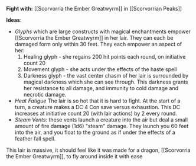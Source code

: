 **Fight with:** [[Scorvorria the Ember Greatwyrm]] in [[Scorvorrian Peaks]]

**Ideas**:
- *Glyphs* which are large constructs with magical enchantments empower [[Scorvorria the Ember Greatwyrm]] in her lair. They can each be damaged form only within 30 feet. They each empower an aspect of her:
	1. Healing glyph - she regains 200 hit points each round, on initiative count 20
	2. Movement glyph - she acts under the effects of the haste spell
	3. Darkness glyph - the vast center chasm of her lair is surrounded by magical darkness which she can see through. This darkness grants her resistance to all damage, and immunity to cold damage and necrotic damage.
- *Heat Fatigue* The lair is so hot that it is hard to fight. At the start of a turn, a creature makes a DC 4 Con save versus exhaustion. This DC increases at initiative count 20 (with lair actions) by 2 every round. 
- *Steam Vents*: these vents launch a creature into the air but deal a small amount of fire damage (1d6) "steam" damage. They launch you 60 feet into the air, and you float to the ground as if under the effects of a feather fall spell. 

This lair is massive, it should feel like it was made for a dragon, [[Scorvorria the Ember Greatwyrm]], to fly around inside it with ease